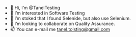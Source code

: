 - 👋 Hi, I’m @TanelTesting
- 👀 I’m interested in Software Testing
- 🌱 I’m stoked that I found Selenide, but also use Selenium. 
- 💞️ I’m looking to collaborate on Quality Assurance. 
- 📫 You can e-mail me tanel.tolsting@gmail.com 

<!---
TanelTesting/TanelTesting is a ✨ special ✨ repository because its `README.md` (this file) appears on your GitHub profile.
You can click the Preview link to take a look at your changes.
--->
